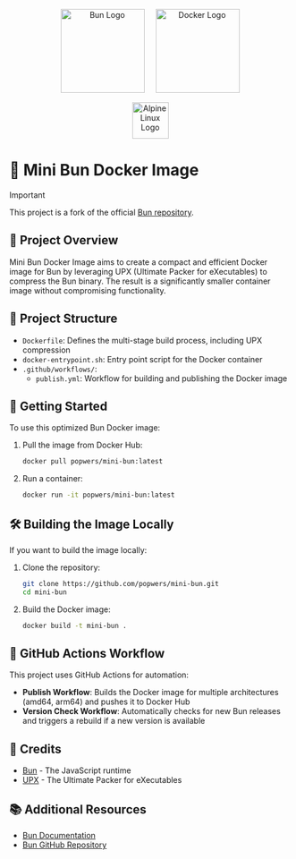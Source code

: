 <p align="center">
  <img src="https://bun.sh/logo.svg" alt="Bun Logo" width="150">
  &nbsp;&nbsp;&nbsp;
  <img src="https://www.docker.com/wp-content/uploads/2022/03/vertical-logo-monochromatic.png" alt="Docker Logo" width="150">
</p>

<p align="center">
  <img src="https://alpinelinux.org/alpinelinux-logo.svg" alt="Alpine Linux Logo" height="65">
</p>

# 🍞 Mini Bun Docker Image

> [!IMPORTANT]
> This project is a fork of the official [Bun repository](https://github.com/oven-sh/bun).

## 🚀 Project Overview

Mini Bun Docker Image aims to create a compact and efficient Docker image for Bun by leveraging UPX (Ultimate Packer for eXecutables) to compress the Bun binary. The result is a significantly smaller container image without compromising functionality.

## 📁 Project Structure

- `Dockerfile`: Defines the multi-stage build process, including UPX compression
- `docker-entrypoint.sh`: Entry point script for the Docker container
- `.github/workflows/`:
  - `publish.yml`: Workflow for building and publishing the Docker image

## 🏁 Getting Started

To use this optimized Bun Docker image:

1. Pull the image from Docker Hub:
   ```bash
   docker pull popwers/mini-bun:latest
   ```

2. Run a container:
   ```bash
   docker run -it popwers/mini-bun:latest
   ```

## 🛠️ Building the Image Locally

If you want to build the image locally:

1. Clone the repository:
   ```bash
   git clone https://github.com/popwers/mini-bun.git
   cd mini-bun
   ```

2. Build the Docker image:
   ```bash
   docker build -t mini-bun .
   ```

## 🤖 GitHub Actions Workflow

This project uses GitHub Actions for automation:

- **Publish Workflow**: Builds the Docker image for multiple architectures (amd64, arm64) and pushes it to Docker Hub
- **Version Check Workflow**: Automatically checks for new Bun releases and triggers a rebuild if a new version is available

## 🙏 Credits

- [Bun](https://bun.sh/) - The JavaScript runtime
- [UPX](https://upx.github.io/) - The Ultimate Packer for eXecutables

## 📚 Additional Resources

- [Bun Documentation](https://bun.sh/docs)
- [Bun GitHub Repository](https://github.com/oven-sh/bun)
